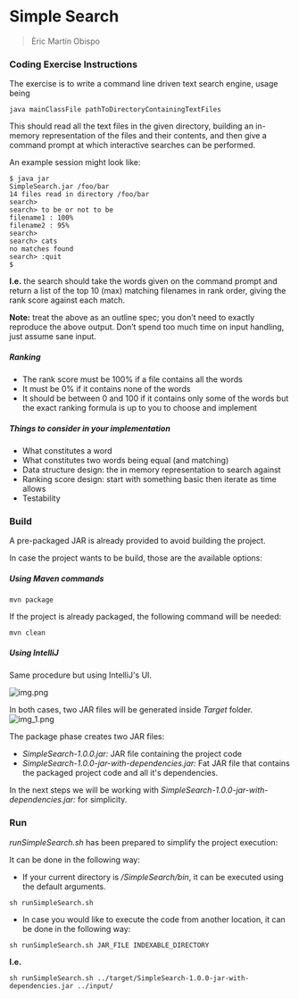 # Simple Search
> Èric Martín Obispo

### Coding Exercise Instructions
The exercise is to write a command line driven text search engine, usage being

```java mainClassFile pathToDirectoryContainingTextFiles```

This should read all the text files in the given directory, building an in-memory representation
of the files and their contents, and then give a command prompt at which interactive
searches can be performed.

An example session might look like:
```
$ java jar
SimpleSearch.jar /foo/bar
14 files read in directory /foo/bar
search>
search> to be or not to be
filename1 : 100%
filename2 : 95%
search>
search> cats
no matches found
search> :quit
$
```
**I.e.** the search should take the words given on the command prompt and return a list of the
top 10 (max) matching filenames in rank order, giving the rank score against each match.

**Note:** treat the above as an outline spec; you don’t need to exactly reproduce the above
output. Don’t spend too much time on input handling, just assume sane input.

##### Ranking
* The rank score must be 100% if a file contains all the words
* It must be 0% if it contains none of the words
* It should be between 0 and 100 if it contains only some of the words but the exact
ranking formula is up to you to choose and implement

##### Things to consider in your implementation
* What constitutes a word
* What constitutes two words being equal (and matching)
* Data structure design: the in memory representation to search against
* Ranking score design: start with something basic then iterate as time allows
* Testability


### Build
A pre-packaged JAR is already provided to avoid building the project.

In case the project wants to be build, those are the available options:

##### Using Maven commands
```
mvn package
```
If the project is already packaged, the following command will be needed:
```
mvn clean
```
##### Using IntelliJ
Same procedure but using IntelliJ's UI.

![img.png](readme_images/img.png)


In both cases, two JAR files will be generated inside *Target* folder.
![img_1.png](readme_images/img_1.png)

The package phase creates two JAR files:
* *SimpleSearch-1.0.0.jar:* JAR file containing the project code
* *SimpleSearch-1.0.0-jar-with-dependencies.jar:* Fat JAR file that contains the packaged project code and all it's dependencies.

In the next steps we will be working with *SimpleSearch-1.0.0-jar-with-dependencies.jar:* for simplicity.


### Run
*runSimpleSearch.sh* has been prepared to simplify the project execution:

It can be done in the following way:
* If your current directory is */SimpleSearch/bin*, it can be executed using the default arguments.
```
sh runSimpleSearch.sh
```
* In case you would like to execute the code from another location, it can be done in the following way:
```
sh runSimpleSearch.sh JAR_FILE INDEXABLE_DIRECTORY
```
**I.e.**
```
sh runSimpleSearch.sh ../target/SimpleSearch-1.0.0-jar-with-dependencies.jar ../input/
```





